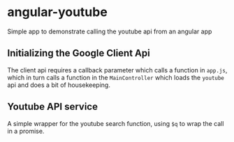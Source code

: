 # angular-youtube
Simple app to demonstrate calling the youtube api from an angular app

## Initializing the Google Client Api
The client api requires a callback parameter which calls a function in `app.js`, which in turn calls a function in the `MainController` which loads the `youtube` api and does a bit of housekeeping.

## Youtube API service
A simple wrapper for the youtube search function, using `$q` to wrap the call in a promise.
